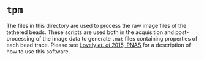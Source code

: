# `tpm`

The files in this directory are used to process the raw image files of the
tethered beads. These scripts are used both in the acquisition and
post-processing of the image data to generate `.mat` files containing properties
of each bead trace. Please see [Lovely *et. al* 2015,
PNAS](https://www.pnas.org/content/112/14/E1715.short) for a description of how
to use this software. 
